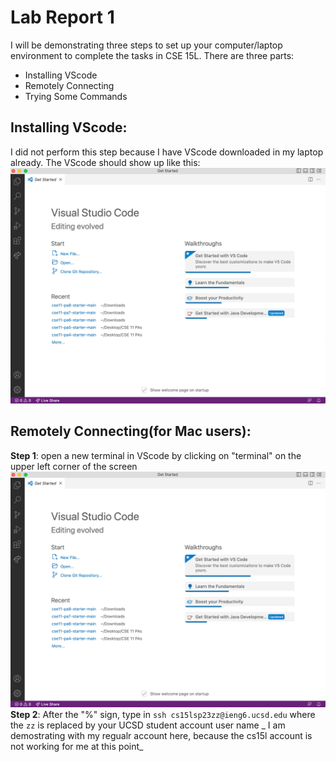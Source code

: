 # Lab Report 1 
I will be demonstrating three steps to set up your computer/laptop environment to complete the tasks in CSE 15L. There are three parts:
- Installing VScode
- Remotely Connecting
- Trying Some Commands

## Installing VScode:
I did not perform this step because I have VScode downloaded in my laptop already. 
The VScode should show up like this: ![Image](VSCode_ss.png)

## Remotely Connecting(for Mac users):
**Step 1**: open a new terminal in VScode by clicking on "terminal" on the upper left corner of the screen
![Image](VSCode_ss.png)
**Step 2**: After the "%" sign, type in `ssh cs15lsp23zz@ieng6.ucsd.edu` where the `zz` is replaced by your UCSD student account user name
_ I am demostrating with my regualr account here, because the cs15l account is not working for me at this point_


